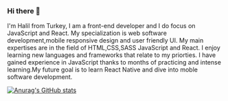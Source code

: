 ### Hi there 👋


I'm Halil from Turkey,  I am a front-end developer and I do focus on JavaScript and React. My specialization is web software development,mobile responsive design and user friendly UI. My main expertises are in the field of HTML,CSS,SASS JavaScript and React. I enjoy learning new languages and frameworks that relate to my priorties. I have gained experience in JavaScript thanks to months of practicing and intense learning.My future goal is to learn React Native and dive into moble software development. 

[![Anurag's GitHub stats](https://github-readme-stats.vercel.app/api?username=halilibrahim)](https://github.com/anuraghazra/github-readme-stats)
